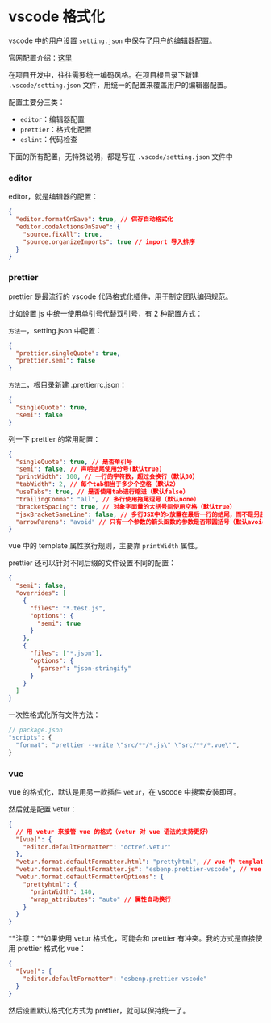 # vscode 格式化

vscode 中的用户设置 `setting.json` 中保存了用户的编辑器配置。

官网配置介绍：[这里](https://code.visualstudio.com/docs/getstarted/settings)

在项目开发中，往往需要统一编码风格。在项目根目录下新建 `.vscode/setting.json` 文件，用统一的配置来覆盖用户的编辑器配置。

配置主要分三类：

- `editor`：编辑器配置
- `prettier`：格式化配置
- `eslint`：代码检查

下面的所有配置，无特殊说明，都是写在 `.vscode/setting.json` 文件中

### editor

editor，就是编辑器的配置：

```json
{
  "editor.formatOnSave": true, // 保存自动格式化
  "editor.codeActionsOnSave": {
    "source.fixAll": true,
    "source.organizeImports": true // import 导入排序
  }
}
```

### prettier

prettier 是最流行的 vscode 代码格式化插件，用于制定团队编码规范。

比如设置 js 中统一使用单引号代替双引号，有 2 种配置方式：

`方法一`，setting.json 中配置：

```json
{
  "prettier.singleQuote": true,
  "prettier.semi": false
}
```

`方法二`，根目录新建 .prettierrc.json：

```json
{
  "singleQuote": true,
  "semi": false
}
```

列一下 prettier 的常用配置：

```json
{
  "singleQuote": true, // 是否单引号
  "semi": false, // 声明结尾使用分号(默认true)
  "printWidth": 100, // 一行的字符数，超过会换行（默认80）
  "tabWidth": 2, // 每个tab相当于多少个空格（默认2）
  "useTabs": true, // 是否使用tab进行缩进（默认false）
  "trailingComma": "all", // 多行使用拖尾逗号（默认none）
  "bracketSpacing": true, // 对象字面量的大括号间使用空格（默认true）
  "jsxBracketSameLine": false, // 多行JSX中的>放置在最后一行的结尾，而不是另起一行（默认false）
  "arrowParens": "avoid" // 只有一个参数的箭头函数的参数是否带圆括号（默认avoid）
}
```

vue 中的 template 属性换行规则，主要靠 `printWidth` 属性。

prettier 还可以针对不同后缀的文件设置不同的配置：

```json
{
  "semi": false,
  "overrides": [
    {
      "files": "*.test.js",
      "options": {
        "semi": true
      }
    },
    {
      "files": ["*.json"],
      "options": {
        "parser": "json-stringify"
      }
    }
  ]
}
```

一次性格式化所有文件方法：

```js
// package.json
"scripts": {
  "format": "prettier --write \"src/**/*.js\" \"src/**/*.vue\"",
}
```

### vue

vue 的格式化，默认是用另一款插件 `vetur`，在 vscode 中搜索安装即可。

然后就是配置 vetur：

```json
{
  // 用 vetur 来接管 vue 的格式（vetur 对 vue 语法的支持更好）
  "[vue]": {
    "editor.defaultFormatter": "octref.vetur"
  },
  "vetur.format.defaultFormatter.html": "prettyhtml", // vue 中 template 的格式化配置
  "vetur.format.defaultFormatter.js": "esbenp.prettier-vscode", // vue 中 js 的格式化配置
  "vetur.format.defaultFormatterOptions": {
    "prettyhtml": {
      "printWidth": 140,
      "wrap_attributes": "auto" // 属性自动换行
    }
  }
}
```

**注意：**如果使用 vetur 格式化，可能会和 prettier 有冲突。我的方式是直接使用 prettier 格式化 vue：

```json
{
  "[vue]": {
    "editor.defaultFormatter": "esbenp.prettier-vscode"
  }
}
```

然后设置默认格式化方式为 prettier，就可以保持统一了。
